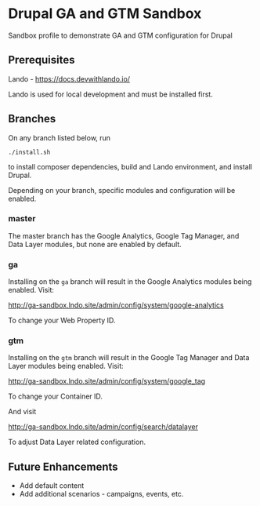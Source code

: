 # Drupal GA and GTM Sandbox

Sandbox profile to demonstrate GA and GTM configuration for Drupal

## Prerequisites

Lando - https://docs.devwithlando.io/ 

Lando is used for local development and must be installed first.

## Branches

On any branch listed below, run

`./install.sh`

to install composer dependencies, build and Lando environment, and install Drupal.

Depending on your branch, specific modules and configuration will be enabled.

### master

The master branch has the Google Analytics, Google Tag Manager, and Data Layer modules, but none are enabled by default.

### ga

Installing on the `ga` branch will result in the Google Analytics modules being enabled. Visit:

http://ga-sandbox.lndo.site/admin/config/system/google-analytics

To change your Web Property ID.

### gtm

Installing on the `gtm` branch will result in the Google Tag Manager and Data Layer modules being enabled. Visit:

http://ga-sandbox.lndo.site/admin/config/system/google_tag

To change your Container ID.

And visit 

http://ga-sandbox.lndo.site/admin/config/search/datalayer

To adjust Data Layer related configuration.

## Future Enhancements
* Add default content
* Add additional scenarios - campaigns, events, etc.